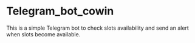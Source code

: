 # Telegram_bot_cowin

This is a simple Telegram bot to check slots availability and send an alert when slots become available.

